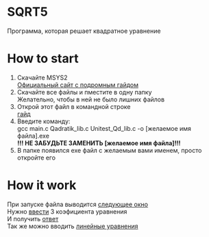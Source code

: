 # SQRT5
  Программа, которая решает квадратное уравнение
# How to start
 1. Скачайте MSYS2   
   [Официальный сайт с подромным гайдом](https://www.msys2.org/)
 2. Скачайте все файлы и пместите в одну папку  
    Желательно, чтобы в ней не было лишних файлов    
 3. Открой этот файл в командной строке  
    [гайд](https://fb.ru/article/428422/kak-otkryit-papku-v-komandnoy-stroke-na-windows)
 4. Введите команду:  
    gcc main.c Qadratik_lib.c Unitest_Qd_lib.c -o [желаемое имя файла].exe  
    **!!! НЕ ЗАБУДЬТЕ ЗАМЕНИТЬ [желаемое имя файла]!!!**
 5. В папке появился exe файл с желаемым вами именем, просто  откройте его  
# How it work
  При запуске файла выводится [следующее окно](Start.png)  
  Нужно [ввести](Mid.png) 3 коэфициента уравнения  
  И получить [ответ](End.png)  
  Так же можно вводить [линейные уравнения](Linerial.png)  
